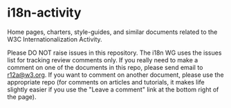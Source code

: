 # i18n-activity
Home pages, charters, style-guides, and similar documents related to the W3C Internationalization Activity.

Please DO NOT raise issues in this repository. The i18n WG uses the issues list for tracking review comments only.  If you really need to make a comment on one of the documents in this repo, please send email to r12a@w3.org.  If you want to comment on another document, please use the appropriate repo (for comments on articles and tutorials, it makes life slightly easier if you use the "Leave a comment" link at the bottom right of the page).
